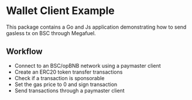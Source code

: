 # Wallet Client Example

This package contains a Go and Js application demonstrating how to send gasless tx on BSC through Megafuel.

## Workflow

- Connect to an BSC/opBNB network using a paymaster client
- Create an ERC20 token transfer transactions
- Check if a transaction is sponsorable
- Set the gas price to 0 and sign transaction
- Send transactions through a paymaster client